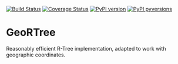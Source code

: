 [![Build Status](https://travis-ci.org/gflorio/pytimeset.svg?branch=master)](https://travis-ci.org/gflorio/pytimeset)
[![Coverage Status](https://coveralls.io/repos/github/GFlorio/pytimeset/badge.svg?branch=master)](https://coveralls.io/github/GFlorio/pytimeset?branch=master)
[![PyPI version](https://badge.fury.io/py/pytimeset.svg)](https://badge.fury.io/py/pytimeset)
[![PyPI pyversions](https://img.shields.io/pypi/pyversions/pytimeset.svg)](https://pypi.python.org/pypi/pytimeset/)

# GeoRTree

Reasonably efficient R-Tree implementation, adapted to work with geographic coordinates.
